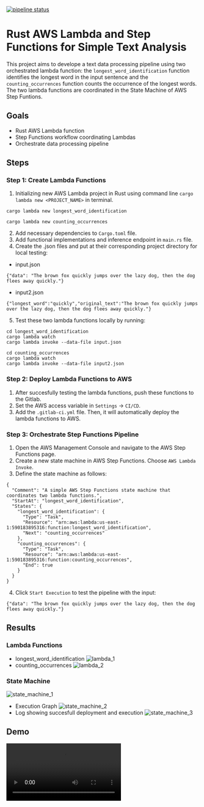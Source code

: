 [![pipeline status](https://gitlab.com/dukeaiml/IDS721/zhankai_ye_mini_project_3/-/wikis/uploads/8b9be60c3dabf89331bc0c118cae1e44/pipeline.svg)](https://gitlab.com/dukeaiml/IDS721/zhankai_ye_individual_project_4/-/commits/main)
# Rust AWS Lambda and Step Functions for Simple Text Analysis
This project aims to develope a text data processing pipeline using two orchestrated lambda function: the `longest_word_identification` function identifies the longest word in the input sentence and the `counting_occurrences` function counts the occurrence of the longest words. The two lambda functions are coordinated in the State Machine of AWS Step Funtions.

## Goals
* Rust AWS Lambda function
* Step Functions workflow coordinating Lambdas
* Orchestrate data processing pipeline

## Steps
### Step 1: Create Lambda Functions
1. Initializing new AWS Lambda project in Rust using command line `cargo lambda new <PROJECT_NAME>` in terminal.
```
cargo lambda new longest_word_identification
```
```
cargo lambda new counting_occurrences
```
2. Add necessary dependencies to `Cargo.toml` file.
3. Add functional implementations and inference endpoint in `main.rs` file.
4. Create the .json files and put at their corresponding project directory for local testing:
* input.json
```
{"data": "The brown fox quickly jumps over the lazy dog, then the dog flees away quickly."}
```
* input2.json
```
{"longest_word":"quickly","original_text":"The brown fox quickly jumps over the lazy dog, then the dog flees away quickly."}
```
5. Test these two lambda functions locally by running:
```
cd longest_word_identification
cargo lambda watch
cargo lambda invoke --data-file input.json
```
```
cd counting_occurrences
cargo lambda watch
cargo lambda invoke --data-file input2.json
```
### Step 2: Deploy Lambda Functions to AWS
1. After succesfully testing the lambda functions, push these functions to the Gitlab.
2. Set the AWS access variable in `Settings` -> `CI/CD`.
3. Add the `.gitlab-ci.yml` file. Then, it will automatically deploy the lambda functions to AWS.

### Step 3: Orchestrate Step Functions Pipeline
1. Open the AWS Management Console and navigate to the AWS Step Functions page.
2. Create a new state machine in AWS Step Functions. Choose `AWS Lambda Invoke`.
3. Define the state machine as follows:
```
{
  "Comment": "A simple AWS Step Functions state machine that coordinates two lambda functions.",
  "StartAt": "longest_word_identification",
  "States": {
    "longest_word_identification": {
      "Type": "Task",
      "Resource": "arn:aws:lambda:us-east-1:590183895316:function:longest_word_identification",
      "Next": "counting_occurrences"
    },
    "counting_occurrences": {
      "Type": "Task",
      "Resource": "arn:aws:lambda:us-east-1:590183895316:function:counting_occurrences",
      "End": true
    }
  }
}
```
4. Click `Start Execution` to test the pipeline with the input:
```
{"data": "The brown fox quickly jumps over the lazy dog, then the dog flees away quickly."}
```

## Results
### Lambda Functions
* longest_word_identification
![lambda_1](https://gitlab.com/dukeaiml/IDS721/step_functions/-/wikis/uploads/9b766741431119fa21ec18fa265290f6/lambda_1.png)
* counting_occurrences
![lambda_2](https://gitlab.com/dukeaiml/IDS721/step_functions/-/wikis/uploads/4803dbf93024d2968a5ef1a79021658f/lambda_2.png)

### State Machine
![state_machine_1](https://gitlab.com/dukeaiml/IDS721/step_functions/-/wikis/uploads/ddfd04635821f3f70ca6b5253c04bc54/state_machine_1.png)
* Execution Graph
![state_machine_2](https://gitlab.com/dukeaiml/IDS721/step_functions/-/wikis/uploads/31d4537c12f37c49d992aa2cee245b09/state_machine_2.png)
* Log showing succesfull deployment and execution
![state_machine_3](https://gitlab.com/dukeaiml/IDS721/step_functions/-/wikis/uploads/a82b7ebf59dd23c4a5f778392a2f4c19/state_machine_3.png)

## Demo
![demo_individual_4](https://gitlab.com/dukeaiml/IDS721/step_functions/-/wikis/uploads/46617b0e1df56e6ae019b706a4719647/demo_individual_4.mov)